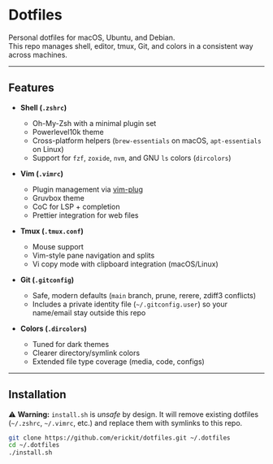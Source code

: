 # Dotfiles

Personal dotfiles for macOS, Ubuntu, and Debian.  
This repo manages shell, editor, tmux, Git, and colors in a consistent way across machines.

---

## Features

- **Shell (`.zshrc`)**

  - Oh-My-Zsh with a minimal plugin set
  - Powerlevel10k theme
  - Cross-platform helpers (`brew-essentials` on macOS, `apt-essentials` on Linux)
  - Support for `fzf`, `zoxide`, `nvm`, and GNU `ls` colors (`dircolors`)

- **Vim (`.vimrc`)**

  - Plugin management via [vim-plug](https://github.com/junegunn/vim-plug)
  - Gruvbox theme
  - CoC for LSP + completion
  - Prettier integration for web files

- **Tmux (`.tmux.conf`)**

  - Mouse support
  - Vim-style pane navigation and splits
  - Vi copy mode with clipboard integration (macOS/Linux)

- **Git (`.gitconfig`)**

  - Safe, modern defaults (`main` branch, prune, rerere, zdiff3 conflicts)
  - Includes a private identity file (`~/.gitconfig.user`) so your name/email stay outside this repo

- **Colors (`.dircolors`)**
  - Tuned for dark themes
  - Clearer directory/symlink colors
  - Extended file type coverage (media, code, configs)

---

## Installation

⚠️ **Warning:** `install.sh` is _unsafe_ by design. It will remove existing dotfiles (`~/.zshrc`, `~/.vimrc`, etc.) and replace them with symlinks to this repo.

```bash
git clone https://github.com/erickit/dotfiles.git ~/.dotfiles
cd ~/.dotfiles
./install.sh
```

